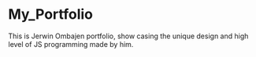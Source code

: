 # My_Portfolio
This is Jerwin Ombajen portfolio, show casing the unique design and high level of JS programming made by him.
